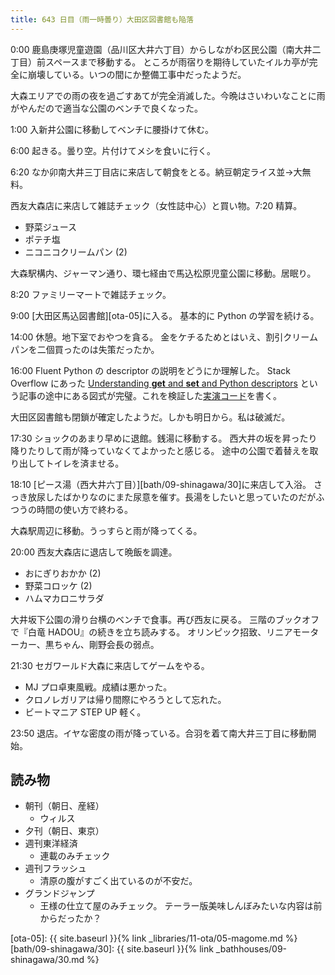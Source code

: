 ```yaml
---
title: 643 日目（雨一時曇り）大田区図書館も陥落
---
```


0:00 鹿島庚塚児童遊園（品川区大井六丁目）からしながわ区民公園（南大井二丁目）前スペースまで移動する。
ところが雨宿りを期待していたイルカ亭が完全に崩壊している。いつの間にか整備工事中だったようだ。

大森エリアでの雨の夜を過ごすあてが完全消滅した。今晩はさいわいなことに雨がやんだので適当な公園のベンチで良くなった。

1:00 入新井公園に移動してベンチに腰掛けて休む。

6:00 起きる。曇り空。片付けてメシを食いに行く。

6:20 なか卯南大井三丁目店に来店して朝食をとる。納豆朝定ライス並→大無料。

西友大森店に来店して雑誌チェック（女性誌中心）と買い物。7:20 精算。

* 野菜ジュース
* ポテチ塩
* ニコニコクリームパン (2)

大森駅構内、ジャーマン通り、環七経由で馬込松原児童公園に移動。居眠り。

8:20 ファミリーマートで雑誌チェック。

9:00 [大田区馬込図書館][ota-05]に入る。
基本的に Python の学習を続ける。

14:00 休憩。地下室でおやつを貪る。
金をケチるためとはいえ、割引クリームパンを二個買ったのは失策だったか。

16:00 Fluent Python の descriptor の説明をどうにか理解した。
Stack Overflow にあった
[Understanding __get__ and __set__ and Python descriptors](https://stackoverflow.com/questions/3798835/understanding-get-and-set-and-python-descriptors)
という記事の途中にある図式が完璧。これを検証した[実演コード](https://gist.github.com/showa-yojyo/cc860d895bd775d224ced9adff612c03)を書く。

大田区図書館も閉鎖が確定したようだ。しかも明日から。私は破滅だ。

17:30 ショックのあまり早めに退館。銭湯に移動する。
西大井の坂を昇ったり降りたりして雨が降っていなくてよかったと感じる。
途中の公園で着替えを取り出してトイレを済ませる。

18:10 [ピース湯（西大井六丁目）][bath/09-shinagawa/30]に来店して入浴。
さっき放尿したばかりなのにまた尿意を催す。長湯をしたいと思っていたのだがふつうの時間の使い方で終わる。

大森駅周辺に移動。うっすらと雨が降ってくる。

20:00 西友大森店に退店して晩飯を調達。

* おにぎりおかか (2)
* 野菜コロッケ (2)
* ハムマカロニサラダ

大井坂下公園の滑り台横のベンチで食事。再び西友に戻る。
三階のブックオフで『白竜 HADOU』の続きを立ち読みする。
オリンピック招致、リニアモーターカー、黒ちゃん、剛野会長の弱点。

21:30 セガワールド大森に来店してゲームをやる。

* MJ プロ卓東風戦。成績は悪かった。
* クロノレガリアは帰り間際にやろうとして忘れた。
* ビートマニア STEP UP 軽く。

23:50 退店。イヤな密度の雨が降っている。合羽を着て南大井三丁目に移動開始。

## 読み物

* 朝刊（朝日、産経）
  * ウィルス
* 夕刊（朝日、東京）
* 週刊東洋経済
  * 連載のみチェック
* 週刊フラッシュ
  * 清原の腹がすごく出ているのが不安だ。
* グランドジャンプ
  * 王様の仕立て屋のみチェック。
    テーラー版美味しんぼみたいな内容は前からだったか？

[ota-05]: {{ site.baseurl }}{% link _libraries/11-ota/05-magome.md %}
[bath/09-shinagawa/30]: {{ site.baseurl }}{% link _bathhouses/09-shinagawa/30.md %}
